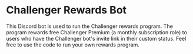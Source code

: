# Challenger Rewards Bot
This Discord bot is used to run the Challenger rewards program. The program rewards free Challenger Premium (a monthly subscription role) to users who have the Challenger bot's invite link in their custom status. Feel free to use the code to run your own rewards program.